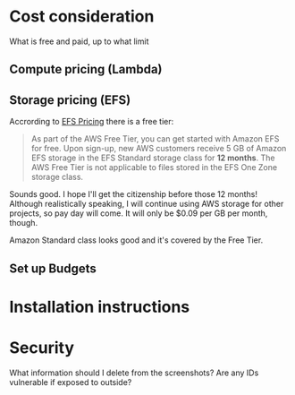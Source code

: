 # Cost consideration
What is free and paid, up to what limit

## Compute pricing (Lambda)

## Storage pricing (EFS)
Accrording to [EFS Pricing](https://aws.amazon.com/efs/pricing/) there is a free tier:
> As part of the AWS Free Tier, you can get started with Amazon EFS for free. Upon sign-up, new AWS customers receive 5 GB of Amazon EFS storage in the EFS Standard storage class for **12 months**. The AWS Free Tier is not applicable to files stored in the EFS One Zone storage class.

Sounds good. I hope I'll get the citizenship before those 12 months! Although realistically speaking, I will continue using AWS storage for other projects, so pay day will come. It will only be $0.09 per GB per month, though. 

Amazon Standard class looks good and it's covered by the Free Tier. 

## Set up Budgets

# Installation instructions


# Security

What information should I delete from the screenshots? Are any IDs vulnerable if exposed to outside?

